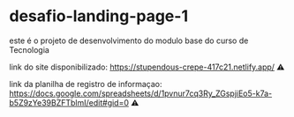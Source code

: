# desafio-landing-page-1
este é o projeto de desenvolvimento do modulo base do curso de Tecnologia

link do site disponibilizado: https://stupendous-crepe-417c21.netlify.app/ ⚠️

link da planilha de registro de informaçao: https://docs.google.com/spreadsheets/d/1pvnur7cq3Ry_ZGspjiEo5-k7a-b5Z9zYe39BZFTblmI/edit#gid=0 ⚠️


